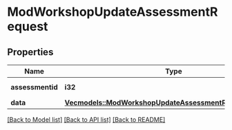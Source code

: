 # ModWorkshopUpdateAssessmentRequest

## Properties

Name | Type | Description | Notes
------------ | ------------- | ------------- | -------------
**assessmentid** | **i32** | Assessment id. | 
**data** | [**Vec<models::ModWorkshopUpdateAssessmentRequestDataInner>**](mod_workshop_update_assessment_request_data_inner.md) |  | 

[[Back to Model list]](../README.md#documentation-for-models) [[Back to API list]](../README.md#documentation-for-api-endpoints) [[Back to README]](../README.md)


